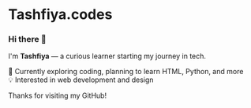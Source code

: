 # Tashfiya.codes
### Hi there 👋

I'm **Tashfiya** — a curious learner starting my journey in tech.

🌱 Currently exploring coding, planning to learn HTML, Python, and more  
💡 Interested in web development and design

Thanks for visiting my GitHub!
